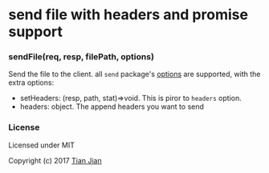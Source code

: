 
# send file with headers and promise support

### sendFile(req, resp, filePath, options)
Send the file to the client. all `send` package's [options](https://www.npmjs.com/package/send#options) are supported, with the extra options:
* setHeaders: (resp, path, stat)=>void. This is piror to `headers` option.
* headers: object. The append headers you want to send


### License

Licensed under MIT

Copyright (c) 2017 [Tian Jian](https://github.com/tianjianchn)
